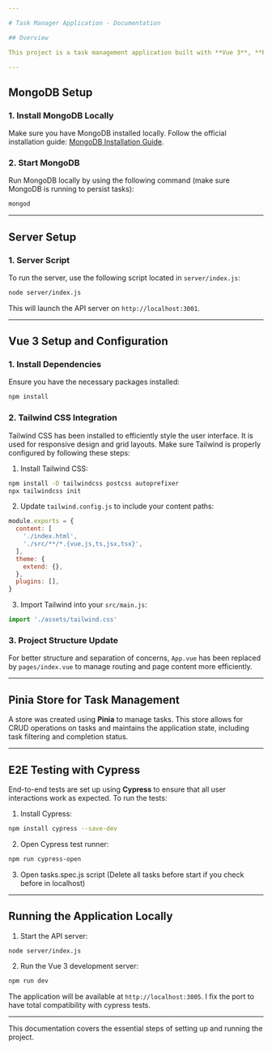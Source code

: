 ```yaml
---

# Task Manager Application - Documentation

## Overview

This project is a task management application built with **Vue 3**, **Pinia** for state management, and **MongoDB** as the database. The application allows users to add, update, and delete tasks, manage task completion status, and filter tasks based on their status.

---
```


## MongoDB Setup

### 1. Install MongoDB Locally

Make sure you have MongoDB installed locally. Follow the official installation guide: [MongoDB Installation Guide](https://docs.mongodb.com/manual/installation/).

### 2. Start MongoDB

Run MongoDB locally by using the following command (make sure MongoDB is running to persist tasks):

```bash
mongod
```

---

## Server Setup

### 1. Server Script

To run the server, use the following script located in `server/index.js`:

```bash
node server/index.js
```

This will launch the API server on `http://localhost:3001`.

---

## Vue 3 Setup and Configuration

### 1. Install Dependencies

Ensure you have the necessary packages installed:

```bash
npm install
```

### 2. Tailwind CSS Integration

Tailwind CSS has been installed to efficiently style the user interface. It is used for responsive design and grid layouts. Make sure Tailwind is properly configured by following these steps:

1. Install Tailwind CSS:

```bash
npm install -D tailwindcss postcss autoprefixer
npx tailwindcss init
```

2. Update `tailwind.config.js` to include your content paths:

```javascript
module.exports = {
  content: [
    './index.html',
    './src/**/*.{vue,js,ts,jsx,tsx}',
  ],
  theme: {
    extend: {},
  },
  plugins: [],
}
```

3. Import Tailwind into your `src/main.js`:

```javascript
import './assets/tailwind.css'
```

### 3. Project Structure Update

For better structure and separation of concerns, `App.vue` has been replaced by `pages/index.vue` to manage routing and page content more efficiently.

---

## Pinia Store for Task Management

A store was created using **Pinia** to manage tasks. This store allows for CRUD operations on tasks and maintains the application state, including task filtering and completion status.

---

## E2E Testing with Cypress

End-to-end tests are set up using **Cypress** to ensure that all user interactions work as expected. To run the tests:

1. Install Cypress:

```bash
npm install cypress --save-dev
```

2. Open Cypress test runner:

```bash
npm run cypress-open
```

3. Open tasks.spec.js script (Delete all tasks before start if you check before in localhost)

---

## Running the Application Locally

1. Start the API server:

```bash
node server/index.js
```

2. Run the Vue 3 development server:

```bash
npm run dev
```

The application will be available at `http://localhost:3005`. I fix the port to have total compatibility with cypress tests.

---

This documentation covers the essential steps of setting up and running the project.